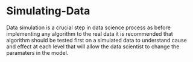 # Simulating-Data

Data simulation is a crucial step in data science process as before implementing any algorithm to the real data it is recommended that algorithm should be tested first on a simulated data to understand cause and effect at each level that will allow the data scientist to change the paramaters in the model.
